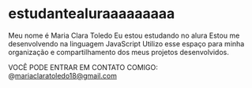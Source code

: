# estudantealuraaaaaaaaa
Meu nome é Maria Clara Toledo Eu estou estudando no alura Estou me desenvolvendo na linguagem JavaScript Utilizo esse espaço para minha organização e compartilhamento dos meus projetos desenvolvidos.

VOCÊ PODE ENTRAR EM CONTATO COMIGO: @mariaclaratoledo18@gmail.com 

